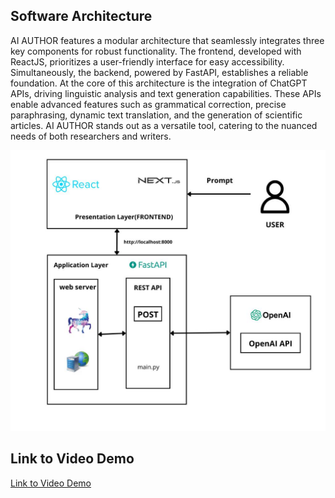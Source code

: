 ## Software Architecture

AI AUTHOR features a modular architecture that seamlessly integrates three key components for robust functionality. The frontend, developed with ReactJS, prioritizes a user-friendly interface for easy accessibility. Simultaneously, the backend, powered by FastAPI, establishes a reliable foundation. At the core of this architecture is the integration of ChatGPT APIs, driving linguistic analysis and text generation capabilities. These APIs enable advanced features such as grammatical correction, precise paraphrasing, dynamic text translation, and the generation of scientific articles. AI AUTHOR stands out as a versatile tool, catering to the nuanced needs of both researchers and writers. 


![Project Architecture](https://github.com/AyaElAmari/AI_AUTHOR_FINAL_PROJECT/blob/main/architecture_AI_Author.png)

## Link to Video Demo

[Link to Video Demo](https://drive.google.com/file/d/1YV13-MRoontcunXIbTmx0Xpa_E-Bb5q8/view?usp=drive_link)
